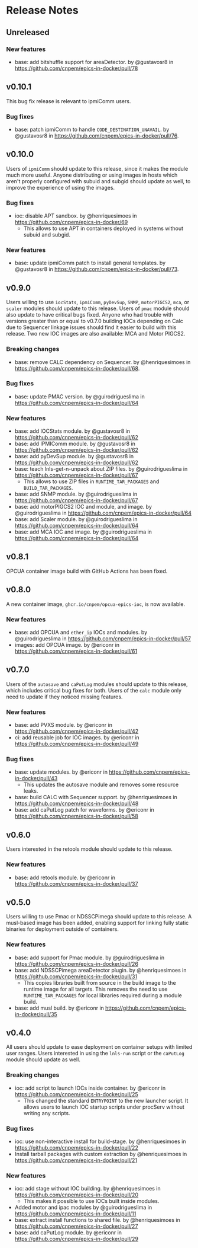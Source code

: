 # Release Notes

## Unreleased

### New features
* base: add bitshuffle support for areaDetector. by @gustavosr8 in
  https://github.com/cnpem/epics-in-docker/pull/78

## v0.10.1

This bug fix release is relevant to ipmiComm users.

### Bug fixes

* base: patch ipmiComm to handle `CODE_DESTINATION_UNAVAIL`. by
  @gustavosr8 in https://github.com/cnpem/epics-in-docker/pull/76.

## v0.10.0

Users of `ipmiComm` should update to this release, since it makes the module
much more useful. Anyone distributing or using images in hosts which aren't
properly configured with subuid and subgid should update as well, to improve
the experience of using the images.

### Bug fixes

* ioc: disable APT sandbox. by @henriquesimoes in
  https://github.com/cnpem/epics-in-docker/69
  * This allows to use APT in containers deployed in systems without subuid and
    subgid.

### New features

* base: update ipmiComm patch to install general templates. by @gustavosr8 in
  https://github.com/cnpem/epics-in-docker/pull/73.

## v0.9.0

Users willing to use `iocStats`, `ipmiComm`, `pyDevSup`, `SNMP`, `motorPIGCS2`,
`mca`, or `scaler` modules should update to this release. Users of `pmac`
module should also update to have critical bugs fixed. Anyone who had trouble
with versions greater than or equal to v0.7.0 building IOCs depending on Calc
due to Sequencer linkage issues should find it easier to build with this
release. Two new IOC images are also available: MCA and Motor PIGCS2.

### Breaking changes

* base: remove CALC dependency on Sequencer. by @henriquesimoes in
  https://github.com/cnpem/epics-in-docker/pull/68.

### Bug fixes

* base: update PMAC version. by @guirodrigueslima in
  https://github.com/cnpem/epics-in-docker/pull/64

### New features

* base: add IOCStats module. by @gustavosr8 in
  https://github.com/cnpem/epics-in-docker/pull/62
* base: add IPMIComm module. by @gustavosr8 in
  https://github.com/cnpem/epics-in-docker/pull/62
* base: add pyDevSup module. by @gustavosr8 in
  https://github.com/cnpem/epics-in-docker/pull/62
* base: teach lnls-get-n-unpack about ZIP files. by @guirodrigueslima in
  https://github.com/cnpem/epics-in-docker/pull/67
  * This allows to use ZIP files in `RUNTIME_TAR_PACKAGES` and
    `BUILD_TAR_PACKAGES`.
* base: add SNMP module. by @guirodrigueslima in
  https://github.com/cnpem/epics-in-docker/pull/67
* base: add motorPIGCS2 IOC and module, and image. by @guirodrigueslima in
  https://github.com/cnpem/epics-in-docker/pull/64
* base: add Scaler module. by @guirodrigueslima in
  https://github.com/cnpem/epics-in-docker/pull/64
* base: add MCA IOC and image. by @guirodrigueslima in
  https://github.com/cnpem/epics-in-docker/pull/64

## v0.8.1

OPCUA container image build with GitHub Actions has been fixed.

## v0.8.0

A new container image, `ghcr.io/cnpem/opcua-epics-ioc`, is now available.

### New features

* base: add OPCUA and `ether_ip` IOCs and modules. by @guirodrigueslima in
  https://github.com/cnpem/epics-in-docker/pull/57
* images: add OPCUA image. by @ericonr in
  https://github.com/cnpem/epics-in-docker/pull/61

## v0.7.0

Users of the `autosave` and `caPutLog` modules should update to this release,
which includes critical bug fixes for both. Users of the `calc` module only
need to update if they noticed missing features.

### New features

* base: add PVXS module. by @ericonr in
  https://github.com/cnpem/epics-in-docker/pull/42
* ci: add reusable job for IOC images. by @ericonr in
  https://github.com/cnpem/epics-in-docker/pull/49

### Bug fixes

* base: update modules. by @ericonr in
  https://github.com/cnpem/epics-in-docker/pull/43
  * This updates the autosave module and removes some resource leaks.
* base: build CALC with Sequencer support. by @henriquesimoes in
  https://github.com/cnpem/epics-in-docker/pull/48
* base: add caPutLog patch for waveforms. by @ericonr in
  https://github.com/cnpem/epics-in-docker/pull/58

## v0.6.0

Users interested in the retools module should update to this release.

### New features

* base: add retools module. by @ericonr in
  https://github.com/cnpem/epics-in-docker/pull/37

## v0.5.0

Users willing to use Pmac or NDSSCPimega should update to this release. A
musl-based image has been added, enabling support for linking fully static
binaries for deployment outside of containers.

### New features

* base: add support for Pmac module. by @guirodrigueslima in
  https://github.com/cnpem/epics-in-docker/pull/26
* base: add NDSSCPimega areaDetector plugin. by @henriquesimoes in
  https://github.com/cnpem/epics-in-docker/pull/31
  * This copies libraries built from source in the build image to the runtime
    image for all targets. This removes the need to use `RUNTIME_TAR_PACKAGES`
    for local libraries required during a module build.
* base: add musl build. by @ericonr in
  https://github.com/cnpem/epics-in-docker/pull/35

## v0.4.0

All users should update to ease deployment on container setups with limited
user ranges. Users interested in using the `lnls-run` script or the `caPutLog`
module should update as well.

### Breaking changes

* ioc: add script to launch IOCs inside container. by @ericonr in
  https://github.com/cnpem/epics-in-docker/pull/25
  * This changed the standard `ENTRYPOINT` to the new launcher script. It
    allows users to launch IOC startup scripts under procServ without writing
    any scripts.

### Bug fixes

* ioc: use non-interactive install for build-stage. by @henriquesimoes in
  https://github.com/cnpem/epics-in-docker/pull/22
* Install tarball packages with custom extraction by @henriquesimoes in
  https://github.com/cnpem/epics-in-docker/pull/21

### New features

* ioc: add stage without IOC building. by @henriquesimoes in
  https://github.com/cnpem/epics-in-docker/pull/20
  * This makes it possible to use IOCs built inside modules.
* Added motor and ipac modules by @guirodrigueslima in
  https://github.com/cnpem/epics-in-docker/pull/11
* base: extract install functions to shared file. by @henriquesimoes in
  https://github.com/cnpem/epics-in-docker/pull/27
* base: add caPutLog module. by @ericonr in
  https://github.com/cnpem/epics-in-docker/pull/29
